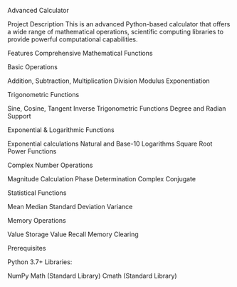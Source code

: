 Advanced Calculator

Project Description
This is an advanced Python-based calculator that offers a wide range of mathematical operations, scientific computing libraries to provide powerful computational capabilities.

Features
Comprehensive Mathematical Functions

Basic Operations

Addition, Subtraction, Multiplication
Division
Modulus
Exponentiation


Trigonometric Functions

Sine, Cosine, Tangent
Inverse Trigonometric Functions
Degree and Radian Support


Exponential & Logarithmic Functions

Exponential calculations
Natural and Base-10 Logarithms
Square Root
Power Functions


Complex Number Operations

Magnitude Calculation
Phase Determination
Complex Conjugate


Statistical Functions

Mean
Median
Standard Deviation
Variance


Memory Operations

Value Storage
Value Recall
Memory Clearing



Prerequisites

Python 3.7+
Libraries:

NumPy
Math (Standard Library)
Cmath (Standard Library)